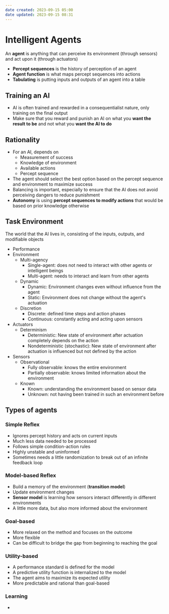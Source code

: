 ```yaml
---
date created: 2023-09-15 05:00
date updated: 2023-09-15 08:31
---
```


# Intelligent Agents

An **agent** is anything that can perceive its environment (through sensors) and act upon it (through actuators)

- **Percept sequences** is the history of perception of an agent
- **Agent function** is what maps percept sequences into actions
- **Tabulating** is putting inputs and outputs of an agent into a table

## Training an AI

- AI is often trained and rewarded in a consequentialist nature, only training on the final output
- Make sure that you reward and punish an AI on what you **want the result to be** and not what you **want the AI to do**

## Rationality

- For an AI, depends on
  - Measurement of success
  - Knowledge of environment
  - Available actions
  - Percept sequence
- The agent should select the best option based on the percept sequence and environment to maximize success
- Balancing is important, especially to ensure that the AI does not avoid perceiving dangers to reduce punishment
- **Autonomy** is using **percept sequences to modify actions** that would be based on prior knowledge otherwise

## Task Environment

The world that the AI lives in, consisting of the inputs, outputs, and modifiable objects

- Performance
- Environment
  - Multi-agency
    - Single-agent: does not need to interact with other agents or intelligent beings
    - Multi-agent: needs to interact and learn from other agents
  - Dynamic
    - Dynamic: Environment changes even without influence from the agent
    - Static: Environment does not change without the agent's actuation
  - Discretion
    - Discrete: defined time steps and action phases
    - Continuous: constantly acting and acting upon sensors
- Actuators
  - Determinism
    - Deterministic: New state of environment after actuation completely depends on the action
    - Nondeterministic (stochastic): New state of environment after actuation is influenced but not defined by the action
- Sensors
  - Observational
    - Fully observable: knows the entire environment
    - Partially observable: knows limited information about the environment
  - Known
    - Known: understanding the environment based on sensor data
    - Unknown: not having been trained in such an environment before

## Types of agents

### Simple Reflex

- Ignores percept history and acts on current inputs
- Much less data needed to be processed
- Follows simple condition-action rules
- Highly unstable and uninformed
- Sometimes needs a little randomization to break out of an infinite feedback loop

### Model-based Reflex

- Build a memory of the environment (**transition model**)
- Update environment changes
- **Sensor model** is learning how sensors interact differently in different environments
- A little more data, but also more informed about the environment

### Goal-based

- More relaxed on the method and focuses on the outcome
- More flexible
- Can be difficult to bridge the gap from beginning to reaching the goal

### Utility-based

- A performance standard is defined for the model
- A predictive utility function is internalized to the model
- The agent aims to maximize its expected utility
- More predictable and rational than goal-based

### Learning

- 
